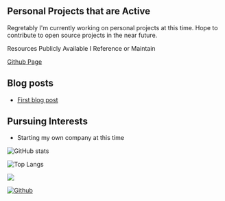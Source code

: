 ## Personal Projects that are Active

Regretably I'm currently working on personal projects at this time. Hope to contribute to open source projects in the near future. 

Resources Publicly Available I Reference or Maintain

[Github Page](https://cyburstud.github.io/)

## Blog posts
<!-- BLOG-POST-LIST:START -->
- [First blog post](https://cyburstud.github.io/introduction/2022/01/01/first-blog-post.html)
<!-- BLOG-POST-LIST:END -->

## Pursuing Interests

* Starting my own company at this time

![GitHub stats](https://github-readme-stats.vercel.app/api?username=cyburstud&show_icons=true&theme=tokyonight&count_private=true)

![Top Langs](https://github-readme-stats.vercel.app/api/top-langs/?username=cyburstud&theme=tokyonight)

![](https://visitor-badge.laobi.icu/badge?page_id=cyburstud.cyburstud)

[![Github](https://img.shields.io/github/followers/cyburstud?label=Follow&style=social)](https://github.com/cyburstud)

